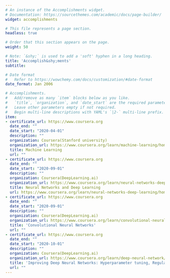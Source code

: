 ```yaml
---
# An instance of the Accomplishments widget.
# Documentation: https://sourcethemes.com/academic/docs/page-builder/
widget: accomplishments

# This file represents a page section.
headless: true

# Order that this section appears on the page.
weight: 50

# Note: `&shy;` is used to add a 'soft' hyphen in a long heading.
title: 'Accomplish&shy;ments'
subtitle:

# Date format
#   Refer to https://wowchemy.com/docs/customization/#date-format
date_format: Jan 2006

# Accomplishments.
#   Add/remove as many `item` blocks below as you like.
#   `title`, `organization`, and `date_start` are the required parameters.
#   Leave other parameters empty if not required.
#   Begin multi-line descriptions with YAML's `|2-` multi-line prefix.
item:
- certificate_url: https://www.coursera.org
  date_end: ""
  date_start: "2020-04-01"
  description: ""
  organization: Coursera(Stanford university)
  organization_url: https://www.coursera.org/learn/machine-learning/home/welcome
  title: Machine Learning
  url: ""
- certificate_url: https://www.coursera.org
  date_end: ""
  date_start: "2020-09-01"
  description: ""
  organization: Coursera(DeepLearning.ai)
  organization_url: https://www.coursera.org/learn/neural-networks-deep-learning/home/welcome
  title: Neural Networks and Deep Learning
  url: https://www.coursera.org/learn/neural-networks-deep-learning/home/welcome
- certificate_url: https://www.coursera.org
  date_end: ""
  date_start: "2020-09-01"
  description: ""
  organization: Coursera(DeepLearning.ai)
  organization_url: https://www.coursera.org/learn/convolutional-neural-networks/home/welcome
  title: 'Convolutional Neural Networks'
  url: ""
- certificate_url: https://www.coursera.org
  date_end: ""
  date_start: "2020-10-01"
  description: ""
  organization: Coursera(DeepLearning.ai)
  organization_url: https://www.coursera.org/learn/deep-neural-network/home/welcome
  title: 'Improving Deep Neural Networks: Hyperparameter tuning, Regularization and Optimization'
  url: ""
---
```

